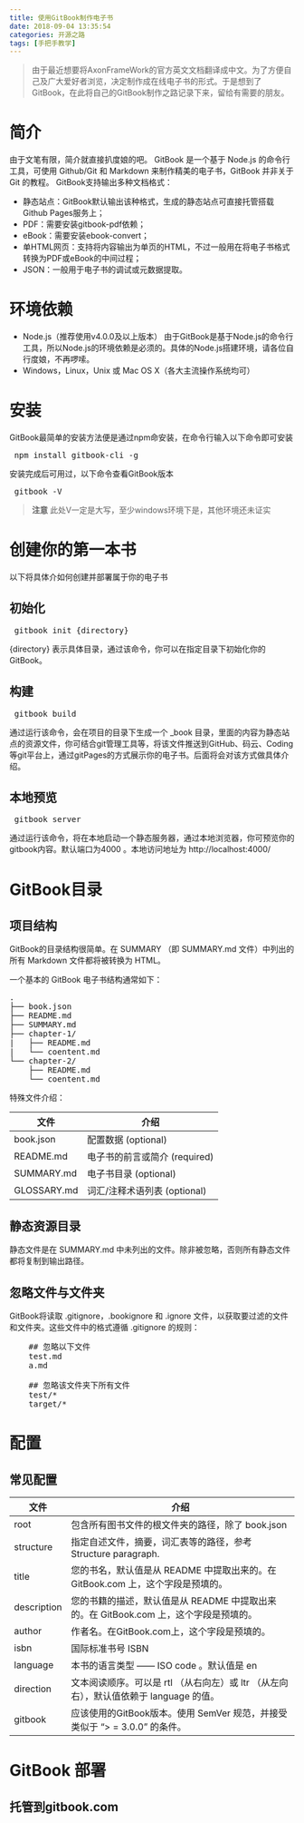 ```yaml
---
title: 使用GitBook制作电子书
date: 2018-09-04 13:35:54
categories: 开源之路
tags: [手把手教学]
---
```


>由于最近想要将AxonFrameWork的官方英文文档翻译成中文。为了方便自己及广大爱好者浏览，决定制作成在线电子书的形式。于是想到了GitBook，在此将自己的GitBook制作之路记录下来，留给有需要的朋友。

<!-- more -->

# 简介

由于文笔有限，简介就直接扒度娘的吧。
GitBook 是一个基于 Node.js 的命令行工具，可使用 Github/Git 和 Markdown 来制作精美的电子书，GitBook 并非关于 Git 的教程。
GitBook支持输出多种文档格式：
* 静态站点：GitBook默认输出该种格式，生成的静态站点可直接托管搭载Github Pages服务上；
* PDF：需要安装gitbook-pdf依赖；
* eBook：需要安装ebook-convert；
* 单HTML网页：支持将内容输出为单页的HTML，不过一般用在将电子书格式转换为PDF或eBook的中间过程；
* JSON：一般用于电子书的调试或元数据提取。

# 环境依赖
* Node.js（推荐使用v4.0.0及以上版本）
    由于GitBook是基于Node.js的命令行工具，所以Node.js的环境依赖是必须的。具体的Node.js搭建环境，请各位自行度娘，不再啰嗦。
* Windows，Linux，Unix 或 Mac OS X（各大主流操作系统均可）

# 安装
GitBook最简单的安装方法便是通过npm命安装，在命令行输入以下命令即可安装

<pre>
 npm install gitbook-cli -g
</pre>

安装完成后可用过，以下命令查看GitBook版本

<pre>
 gitbook -V
</pre>

><b>注意</b>
此处V一定是大写，至少windows环境下是，其他环境还未证实

# 创建你的第一本书

以下将具体介如何创建并部署属于你的电子书
    
## 初始化

<pre>
 gitbook init {directory}
</pre>

{directory} 表示具体目录，通过该命令，你可以在指定目录下初始化你的GitBook。

## 构建

<pre>
 gitbook build
</pre>

通过运行该命令，会在项目的目录下生成一个 _book 目录，里面的内容为静态站点的资源文件，你可结合git管理工具等，将该文件推送到GitHub、码云、Coding等git平台上，通过gitPages的方式展示你的电子书。后面将会对该方式做具体介绍。

## 本地预览

<pre>
 gitbook server
</pre>

通过运行该命令，将在本地启动一个静态服务器，通过本地浏览器，你可预览你的gitbook内容。默认端口为4000 。本地访问地址为 http://localhost:4000/

# GitBook目录

## 项目结构

GitBook的目录结构很简单。在 SUMMARY （即 SUMMARY.md 文件）中列出的所有 Markdown 文件都将被转换为 HTML。

一个基本的 GitBook 电子书结构通常如下：

<pre>
.
├── book.json
├── README.md
├── SUMMARY.md
├── chapter-1/
|   ├── README.md
|   └── coentent.md
└── chapter-2/
    ├── README.md
    └── coentent.md
</pre>

特殊文件介绍：

| 文件 | 介绍 |
| ------ | ------ | 
| book.json | 配置数据 (optional) |
| README.md	| 电子书的前言或简介 (required) |
| SUMMARY.md | 电子书目录 (optional) |
| GLOSSARY.md |	词汇/注释术语列表 (optional) |

## 静态资源目录

静态文件是在 SUMMARY.md 中未列出的文件。除非被忽略，否则所有静态文件都将复制到输出路径。

## 忽略文件与文件夹

GitBook将读取 .gitignore，.bookignore 和 .ignore 文件，以获取要过滤的文件和文件夹。这些文件中的格式遵循 .gitignore 的规则：

<pre>
    ## 忽略以下文件
    test.md
    a.md

    ## 忽略该文件夹下所有文件
    test/*
    target/*   
</pre>

# 配置

## 常见配置

| 文件 | 介绍 |
| ------ | ------ | 
|root |	包含所有图书文件的根文件夹的路径，除了 book.json |
|structure |	指定自述文件，摘要，词汇表等的路径，参考 Structure paragraph. |
|title |	您的书名，默认值是从 README 中提取出来的。在 GitBook.com 上，这个字段是预填的。 |
|description |	您的书籍的描述，默认值是从 README 中提取出来的。在 GitBook.com 上，这个字段是预填的。
|author |	作者名。在GitBook.com上，这个字段是预填的。 |
|isbn |	国际标准书号 ISBN |
|language |	本书的语言类型 —— ISO code 。默认值是 en |
|direction |	文本阅读顺序。可以是 rtl （从右向左）或 ltr （从左向右），默认值依赖于 language 的值。 |
|gitbook |	应该使用的GitBook版本。使用 SemVer 规范，并接受类似于 “> = 3.0.0” 的条件。 |


# GitBook 部署

## 托管到gitbook.com




